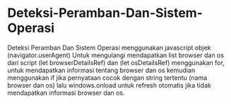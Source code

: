 # Deteksi-Peramban-Dan-Sistem-Operasi
Deteksi Peramban Dan Sistem Operasi menggunakan javascript objek (navigator.userAgent) Untuk mengulangi mendapatkan list browser dan os dari script (let browserDetailsRef) dan (let osDetailsRef) menggunakan for, untuk mendapatkan informasi tentang browser dan os kemudian menggunakan if jika pernyataan cocok dengan string tertentu (nama browser dan os) lalu windows.onload untuk refresh otomatis jika tidak mendapatkan informasi browser dan os.
